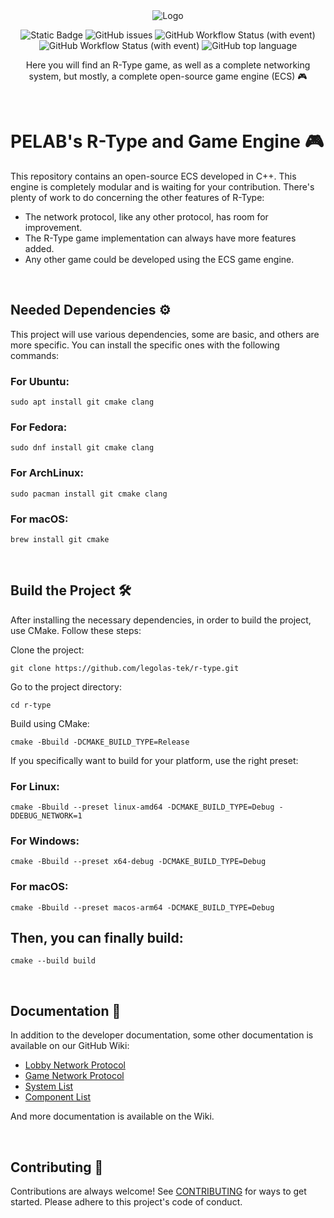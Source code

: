 <div align="center">
  <img src="https://www.dotemu.com/wp-content/uploads/2016/08/r_type_logo.png" alt="Logo">

  ![Static Badge](https://img.shields.io/badge/r--type-game_engine-blue)
  ![GitHub issues](https://img.shields.io/github/issues/legolas-tek/r-type)
  ![GitHub Workflow Status (with event)](https://img.shields.io/github/actions/workflow/status/legolas-tek/r-type/github-actions-compile.yml)
  ![GitHub Workflow Status (with event)](https://img.shields.io/github/actions/workflow/status/legolas-tek/r-type/github-actions-win64-compile.yml?label=windows%20build)
  ![GitHub top language](https://img.shields.io/github/languages/top/legolas-tek/r-type)

  <p>Here you will find an R-Type game, as well as a complete networking system, but mostly, a complete open-source game engine (ECS) 🎮</p>
</div>

<div align="left">

  <br/>

  <h1>PELAB's R-Type and Game Engine 🎮</h1>

  <p>This repository contains an open-source ECS developed in C++. This engine is completely modular and is waiting for your contribution. There's plenty of work to do concerning the other features of R-Type:</p>

  <ul>
    <li>The network protocol, like any other protocol, has room for improvement.</li>
    <li>The R-Type game implementation can always have more features added.</li>
    <li>Any other game could be developed using the ECS game engine.</li>
  </ul>

  <br/>

  <h2>Needed Dependencies ⚙️</h2>

  <p>This project will use various dependencies, some are basic, and others are more specific. You can install the specific ones with the following commands:</p>

  <h3>For Ubuntu:</h3>
  <pre><code>sudo apt install git cmake clang</code></pre>

  <h3>For Fedora:</h3>
  <pre><code>sudo dnf install git cmake clang</code></pre>

  <h3>For ArchLinux:</h3>
  <pre><code>sudo pacman install git cmake clang</code></pre>

  <h3>For macOS:</h3>
  <pre><code>brew install git cmake</code></pre>

  <br/>

  <h2>Build the Project 🛠️</h2>

  <p>After installing the necessary dependencies, in order to build the project, use CMake. Follow these steps:</p>

  <p>Clone the project:</p>
  <pre><code>git clone https://github.com/legolas-tek/r-type.git</code></pre>

  <p>Go to the project directory:</p>
  <pre><code>cd r-type</code></pre>

  <p>Build using CMake:</p>
  <pre><code>cmake -Bbuild -DCMAKE_BUILD_TYPE=Release</code></pre>

  <p>If you specifically want to build for your platform, use the right preset:</p>

  <h3>For Linux:</h3>
  <pre><code>cmake -Bbuild --preset linux-amd64 -DCMAKE_BUILD_TYPE=Debug -DDEBUG_NETWORK=1</code></pre>

  <h3>For Windows:</h3>
  <pre><code>cmake -Bbuild --preset x64-debug -DCMAKE_BUILD_TYPE=Debug</code></pre>

  <h3>For macOS:</h3>
  <pre><code>cmake -Bbuild --preset macos-arm64 -DCMAKE_BUILD_TYPE=Debug</code></pre>

  <h2>Then, you can finally build:</h2>
  <pre><code>cmake --build build</code></pre>

  <br/>

  <h2>Documentation 📖</h2>

  <p>In addition to the developer documentation, some other documentation is available on our GitHub Wiki:</p>

  <ul>
    <li><a href="https://github.com/legolas-tek/r-type/wiki/Lobby-Network-Protocol">Lobby Network Protocol</a></li>
    <li><a href="https://github.com/legolas-tek/r-type/wiki/Game-Network-Protocol">Game Network Protocol</a></li>
    <li><a href="https://github.com/legolas-tek/r-type/wiki/Systems-list">System List</a></li>
    <li><a href="https://github.com/legolas-tek/r-type/wiki/Component-list">Component List</a></li>
  </ul>

  <p>And more documentation is available on the Wiki.</p>

  <br/>

  <h2>Contributing 🤝</h2>

  <p>Contributions are always welcome! See <a href="https://github.com/legolas-tek/r-type/CONTRIBUTING">CONTRIBUTING</a> for ways to get started. Please adhere to this project's code of conduct.</p>
</div>

